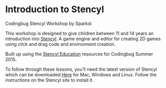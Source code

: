 # Introduction to Stencyl
Codingbug Stencyl Workshop by Sparkol

This workshop is designed to give children between 11 and 14 years an introduction into [Stencyl](http://www.stencyl.com/ "Stencyl"). A game engine and editor for creating 2D games using click and drag code and environment creation.

Built up using the [Stencyl Education](http://www.stencyl.com/teach/ "Stencyl Education") resources for Codingbug Summer 2015.

To follow through these lessons, you'll need the latest version of Stencyl which can be downloaded [Here](http://www.stencyl.com/download/ "Here") for Mac, Windows and Linux. Follow the instructions on the Stencyl site to install it.
